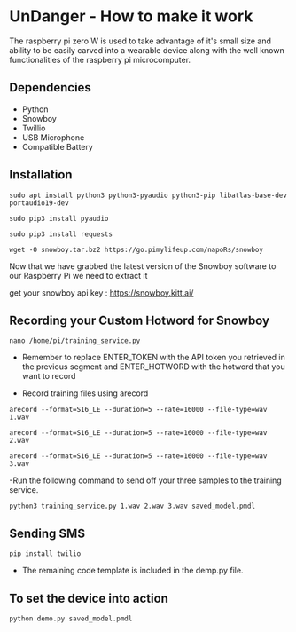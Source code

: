 # UnDanger - How to make it work 
 The raspberry pi zero W is used to take advantage of it's small size and ability to be easily carved into a wearable device along with the well known functionalities of the raspberry pi microcomputer.
 ## Dependencies
 - Python
 - Snowboy
 - Twillio
 - USB Microphone 
 - Compatible Battery 

 ## Installation
 ```sudo apt install python3 python3-pyaudio python3-pip libatlas-base-dev portaudio19-dev```
 
 ```sudo pip3 install pyaudio```
 
  ```sudo pip3 install requests```
  
   ```wget -O snowboy.tar.bz2 https://go.pimylifeup.com/napoRs/snowboy```
   
   Now that we have grabbed the latest version of the Snowboy software to our Raspberry Pi we need to extract it 

 get your snowboy api key : https://snowboy.kitt.ai/
 
  
 ## Recording your Custom Hotword for Snowboy
 
 ```nano /home/pi/training_service.py```
 
 - Remember to replace ENTER_TOKEN with the API token you retrieved in the previous segment and ENTER_HOTWORD with the hotword that you want to record
 
 - Record training files using arecord
 
  ```arecord --format=S16_LE --duration=5 --rate=16000 --file-type=wav 1.wav ```
  
  ```arecord --format=S16_LE --duration=5 --rate=16000 --file-type=wav 2.wav```
  
  ```arecord --format=S16_LE --duration=5 --rate=16000 --file-type=wav 3.wav ```
      
 
 -Run the following command to send off your three samples to the training service.
 
  ```python3 training_service.py 1.wav 2.wav 3.wav saved_model.pmdl```
 
 
 ## Sending SMS
 
  ```pip install twilio```
 
 - The remaining code template is included in the demp.py file.
 
 ## To set the device into action 
 
  ```python demo.py saved_model.pmdl```
 
